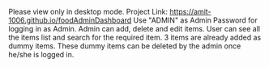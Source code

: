 Please view only in desktop mode. Project Link: https://amit-1006.github.io/foodAdminDashboard
Use "ADMIN" as Admin Password for logging in as Admin.
Admin can add, delete and edit items.
User can see all the items list and search for the required item.
3 items are already added as dummy items. These dummy items can be deleted by the admin once he/she is logged in.
